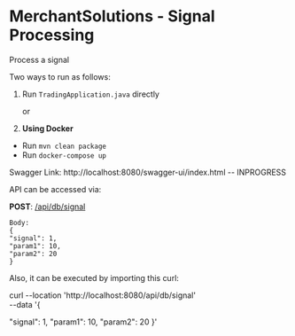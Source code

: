 # MerchantSolutions - Signal Processing
Process a signal

Two ways to run as follows:

1) Run `TradingApplication.java` directly

    or

2) **Using Docker**

* Run ``` mvn clean package ```
* Run ``` docker-compose up ```

Swagger Link: http://localhost:8080/swagger-ui/index.html -- INPROGRESS

API can be accessed via:

  **POST**: [/api/db/signal](http://localhost:8080/api/db/signal)

```
Body: 
{
"signal": 1,
"param1": 10,
"param2": 20
}
 ```

Also, it can be executed by importing this curl:

curl --location 'http://localhost:8080/api/db/signal' \
--data '{

"signal": 1,
"param1": 10,
"param2": 20
}'
